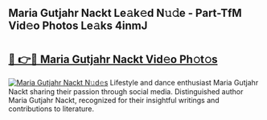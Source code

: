 ## Maria Gutjahr Nackt Le𝚊k𝚎d N𝚞𝚍e - Part-TfM Vid𝚎o Photos Le𝚊ks 4inmJ

# <h2><a href="http://fb9ob2.evod.top/?m=Maria+Gutjahr+Nackt">🔗 👉🔴 Maria Gutjahr Nackt Vid𝚎o Ph𝚘t𝚘s</a></h2>

[![Maria Gutjahr Nackt N𝚞d𝚎s](https://i.imgur.com/8V9OHl7.gif)](http://fb9ob2.evod.top/?m=Maria+Gutjahr+Nackt)
Lifestyle and dance enthusiast Maria Gutjahr Nackt sharing their passion through social media. Distinguished author Maria Gutjahr Nackt, recognized for their insightful writings and contributions to literature. 
